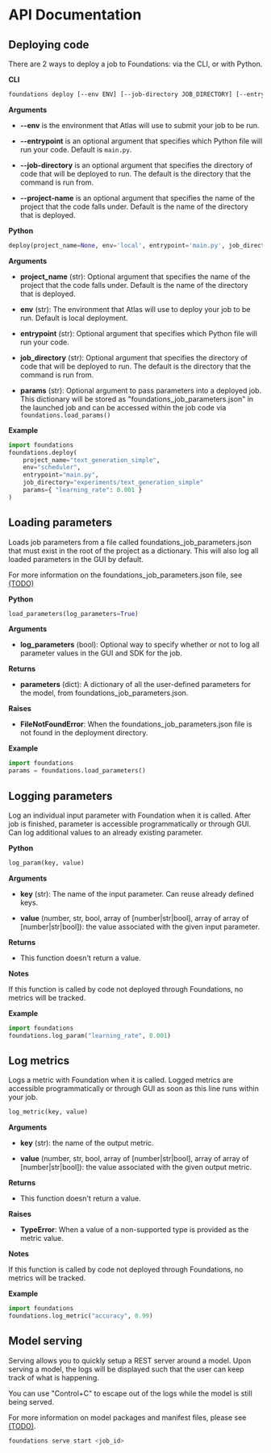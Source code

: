 <h1>API Documentation</h1>

## Deploying code

There are 2 ways to deploy a job to Foundations: via the CLI, or with Python.

**CLI**

```bash
foundations deploy [--env ENV] [--job-directory JOB_DIRECTORY] [--entrypoint ENTRYPOINT] [--project-name PROJECT_NAME]
```

__Arguments__

- __--env__ is the environment that Atlas will use to submit your job to be run.

- __--entrypoint__ is an optional argument that specifies which Python file will run your code. Default is `main.py`.

- __--job-directory__ is an optional argument that specifies the directory of code that will be deployed to run. The default is the directory that the command is run from.

- __--project-name__ is an optional argument that specifies the name of the project that the code falls under. Default is the name of the directory that is deployed.


**Python**

```python
deploy(project_name=None, env='local', entrypoint='main.py', job_directory=None, params=None)
```

__Arguments__

- __project_name__ (str): Optional argument that specifies the name of the project that the code falls under. Default is the name of the directory that is deployed.

- __env__ (str): The environment that Atlas will use to deploy your job to be run. Default is local deployment.

- __entrypoint__ (str): Optional argument that specifies which Python file will run your code.

- __job_directory__ (str): Optional argument that specifies the directory of code that will be deployed to run. The default is the directory that the command is run from.

- __params__ (str): Optional argument to pass parameters into a deployed job. This dictionary will be stored as "foundations_job_parameters.json" in the launched job and can be accessed within the job code via `foundations.load_params()`

__Example__

```python
import foundations
foundations.deploy(
    project_name="text_generation_simple",
    env="scheduler",
    entrypoint="main.py",
    job_directory="experiments/text_generation_simple"
    params={ "learning_rate": 0.001 }
)
```


## Loading parameters

Loads job parameters from a file called foundations_job_parameters.json that must exist in the root of the project as a dictionary. This will also log all loaded parameters in the GUI by default.

For more information on the foundations_job_parameters.json file, see [(TODO)]()

**Python**

```python
load_parameters(log_parameters=True)
```

__Arguments__

- __log_parameters__ (bool): Optional way to specify whether or not to log all parameter values in the GUI and SDK for the job.

__Returns__

- __parameters__ (dict): A dictionary of all the user-defined parameters for the model, from foundations_job_parameters.json.

__Raises__

- __FileNotFoundError__: When the foundations_job_parameters.json file is not found in the deployment directory.

__Example__

```python
import foundations
params = foundations.load_parameters()
```


## Logging parameters

Log an individual input parameter with Foundation when it is called. After job is finished, parameter is accessible programmatically or through GUI. Can log
additional values to an already existing parameter.

**Python**

```python
log_param(key, value)
```

__Arguments__

- __key__ (str): The name of the input parameter. Can reuse already defined keys.

- __value__ (number, str, bool, array of [number|str|bool], array of array of [number|str|bool]): the value associated with the given input parameter.

__Returns__

- This function doesn't return a value.

__Notes__

If this function is called by code not deployed through Foundations, no metrics will be tracked.

__Example__

```python
import foundations
foundations.log_param("learning_rate", 0.001)
```


## Log metrics

Logs a metric with Foundation when it is called. Logged metrics are accessible programmatically or through GUI as soon as this line runs within your job.

```python
log_metric(key, value)
```

__Arguments__

- __key__ (str): the name of the output metric.

- __value__ (number, str, bool, array of [number|str|bool], array of array of [number|str|bool]): the value associated with the given output metric.

__Returns__

- This function doesn't return a value.

__Raises__

- __TypeError__: When a value of a non-supported type is provided as the metric value.

__Notes__

If this function is called by code not deployed through Foundations, no metrics will be tracked.

__Example__

```python
import foundations
foundations.log_metric("accuracy", 0.99)
```


## Model serving

Serving allows you to quickly setup a REST server around a model. Upon serving a model, the logs will be displayed such that the user can keep track of what is happening. 

You can use "Control+C" to escape out of the logs while the model is still being served.

For more information on model packages and manifest files, please see [(TODO)]().

```bash
foundations serve start <job_id>
```